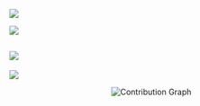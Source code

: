 ![](https://github-readme-stats.vercel.app/api?username=rejwar&theme=neon&hide_border=false&include_all_commits=true&count_private=true)<br/>

![](https://nirzak-streak-stats.vercel.app/?user=rejwar&theme=neon&hide_border=false)<br/>


![](https://github-readme-stats.vercel.app/api/top-langs/?username=rejwar&theme=neon&hide_border=false&include_all_commits=true&count_private=true&layout=compact&langs_count=100)
---


[![](https://visitcount.itsvg.in/api?id=rejwar&icon=10&color=3)](https://visitcount.itsvg.in)


<!--Graph Box👇🏿 -->
<div align="center">
  <img src="https://github-readme-activity-graph.vercel.app/graph?username=rejwar&theme=xcode&bg_color=000000&color=ffffff&line=ffffff&point=ffffff&area=true&hide_border=true" alt="Contribution Graph" />
</div>



<!-- Proudly created with GPRM ( https://gprm.itsvg.in ) -->



